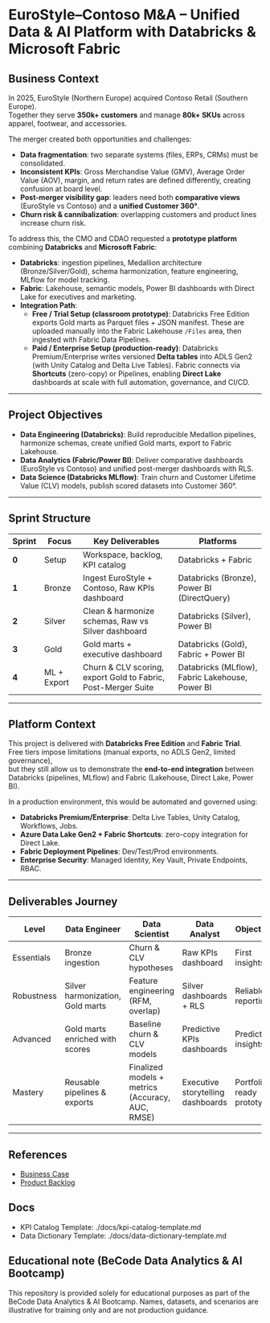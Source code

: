 # EuroStyle–Contoso M&A – Unified Data & AI Platform with Databricks & Microsoft Fabric

## Business Context

In 2025, EuroStyle (Northern Europe) acquired Contoso Retail (Southern Europe).  
Together they serve **350k+ customers** and manage **80k+ SKUs** across apparel, footwear, and accessories.  

The merger created both opportunities and challenges:  
- **Data fragmentation**: two separate systems (files, ERPs, CRMs) must be consolidated.  
- **Inconsistent KPIs**: Gross Merchandise Value (GMV), Average Order Value (AOV), margin, and return rates are defined differently, creating confusion at board level.  
- **Post-merger visibility gap**: leaders need both **comparative views** (EuroStyle vs Contoso) and a **unified Customer 360°**.  
- **Churn risk & cannibalization**: overlapping customers and product lines increase churn risk.  

To address this, the CMO and CDAO requested a **prototype platform** combining **Databricks** and **Microsoft Fabric**:

- **Databricks**: ingestion pipelines, Medallion architecture (Bronze/Silver/Gold), schema harmonization, feature engineering, MLflow for model tracking.  
- **Fabric**: Lakehouse, semantic models, Power BI dashboards with Direct Lake for executives and marketing.  
- **Integration Path**:  
  - **Free / Trial Setup (classroom prototype)**: Databricks Free Edition exports Gold marts as Parquet files + JSON manifest. These are uploaded manually into the Fabric Lakehouse `/Files` area, then ingested with Fabric Data Pipelines.  
  - **Paid / Enterprise Setup (production-ready)**: Databricks Premium/Enterprise writes versioned **Delta tables** into ADLS Gen2 (with Unity Catalog and Delta Live Tables). Fabric connects via **Shortcuts** (zero-copy) or Pipelines, enabling **Direct Lake** dashboards at scale with full automation, governance, and CI/CD.
 

---

## Project Objectives

- **Data Engineering (Databricks)**: Build reproducible Medallion pipelines, harmonize schemas, create unified Gold marts, export to Fabric Lakehouse.  
- **Data Analytics (Fabric/Power BI)**: Deliver comparative dashboards (EuroStyle vs Contoso) and unified post-merger dashboards with RLS.  
- **Data Science (Databricks MLflow)**: Train churn and Customer Lifetime Value (CLV) models, publish scored datasets into Customer 360°.  


---

## Sprint Structure

| Sprint | Focus | Key Deliverables | Platforms |
|--------|-------|------------------|-----------|
| **0** | Setup | Workspace, backlog, KPI catalog | Databricks + Fabric |
| **1** | Bronze | Ingest EuroStyle + Contoso, Raw KPIs dashboard | Databricks (Bronze), Power BI (DirectQuery) |
| **2** | Silver | Clean & harmonize schemas, Raw vs Silver dashboard | Databricks (Silver), Power BI |
| **3** | Gold | Gold marts + executive dashboard | Databricks (Gold), Fabric + Power BI |
| **4** | ML + Export | Churn & CLV scoring, export Gold to Fabric, Post-Merger Suite | Databricks (MLflow), Fabric Lakehouse, Power BI |

---

## Platform Context

This project is delivered with **Databricks Free Edition** and **Fabric Trial**.  
Free tiers impose limitations (manual exports, no ADLS Gen2, limited governance),  
but they still allow us to demonstrate the **end-to-end integration** between Databricks (pipelines, MLflow) and Fabric (Lakehouse, Direct Lake, Power BI).  

In a production environment, this would be automated and governed using:  
- **Databricks Premium/Enterprise**: Delta Live Tables, Unity Catalog, Workflows, Jobs.  
- **Azure Data Lake Gen2 + Fabric Shortcuts**: zero-copy integration for Direct Lake.  
- **Fabric Deployment Pipelines**: Dev/Test/Prod environments.  
- **Enterprise Security**: Managed Identity, Key Vault, Private Endpoints, RBAC.  

---

## Deliverables Journey

| Level | Data Engineer | Data Scientist | Data Analyst | Objective |
|-------|---------------|----------------|--------------|-----------|
| Essentials | Bronze ingestion | Churn & CLV hypotheses | Raw KPIs dashboard | First insights |
| Robustness | Silver harmonization, Gold marts | Feature engineering (RFM, overlap) | Silver dashboards + RLS | Reliable reporting |
| Advanced | Gold marts enriched with scores | Baseline churn & CLV models | Predictive KPIs dashboards | Predictive insights |
| Mastery | Reusable pipelines & exports | Finalized models + metrics (Accuracy, AUC, RMSE) | Executive storytelling dashboards | Portfolio-ready prototype |


---


## References

- [Business Case](https://github.com/subllings/eurostyle-contonso-ma-unified-data-ai-databricks-fabric/blob/main/statement/1-eurostyle-contonso-ma-business-case.md)  
- [Product Backlog](https://github.com/subllings/eurostyle-contonso-ma-unified-data-ai-databricks-fabric/blob/main/statement/2-eurostyle-contonso-ma-project-backlog.md)  

## Docs

- KPI Catalog Template: ./docs/kpi-catalog-template.md  
- Data Dictionary Template: ./docs/data-dictionary-template.md

## Educational note (BeCode Data Analytics & AI Bootcamp)

This repository is provided solely for educational purposes as part of the BeCode Data Analytics & AI Bootcamp. Names, datasets, and scenarios are illustrative for training only and are not production guidance.

